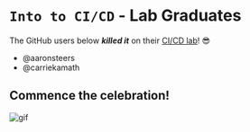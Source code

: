 # `Into to CI/CD` - Lab Graduates

The GitHub users below ***killed it*** on their [CI/CD lab](intro.md)! 😎

[//]: # (Add your username below, in alphabetical order to prevent conflicts and duplication.)

- @aaronsteers
- @carriekamath

## Commence the celebration!

[//]: # (Psst - feel free to add more art or GIFs here if you are so inclined!)

![gif](resources/congrats01.gif)
